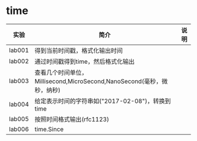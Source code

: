 # time

|实验|简介|说明|
|---|---|---|
|lab001|得到当前时间戳，格式化输出时间|
|lab002|通过时间戳得到time，然后格式化输出|
|lab003|查看几个时间单位，Millisecond,MicroSecond,NanoSecond(毫秒，微秒，纳秒)|
|lab004|给定表示时间的字符串如("2017-02-08")，转换到time|
|lab005|按照时间格式输出(rfc1123)|
|lab006|time.Since|